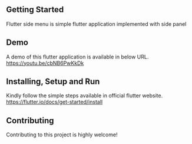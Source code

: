 ## Getting Started
Flutter side menu is simple flutter application implemented with side panel

## Demo
A demo of this flutter application is available in below URL.
https://youtu.be/cbNB6PwKkDk

## Installing, Setup and Run
Kindly follow the simple steps available in official flutter website.
https://flutter.io/docs/get-started/install

## Contributing
Contributing to this project is highly welcome!

